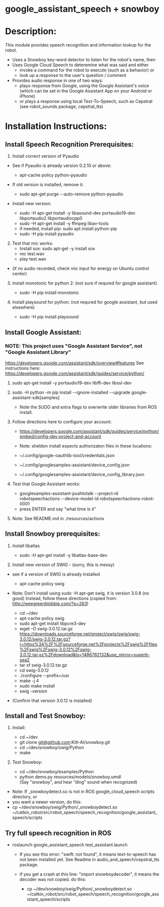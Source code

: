 # google_assistant_speech + snowboy


# Description:
This module provides speech recognition and information lookup for the robot.
- Uses a Snowboy key-word detector to listen for the robot's name, then
- Uses Google Cloud Speech to deteremine what was said and either
  - invoke a command for the robot to execute (such as a behavior) or
  - look up a response to the user's question / comment
- Provides audio response in one of two ways:
  - plays response from Google, using the Google Assistant's voice (which can be set in the Google Assistant App on your Android or iPhone)
  - or plays a response using local Text-To-Speech, such as Cepstral (see robot_sounds package, cepstral_tts)


# Installation Instructions:

## Install Speech Recognition Prerequisites:

1. Install correct version of Pyaudio
  * See if Pyaudio is already version 0.2.10 or above:
    - apt-cache policy python-pyaudio
  * If old version is installed, remove it:
    - sudo apt-get purge --auto-remove python-pyaudio

  * Install new version:
    - sudo -H apt-get install -y libasound-dev portaudio19-dev libportaudio2 libportaudiocpp0
    - sudo -H apt-get install -y ffmpeg libav-tools
    - if needed, install pip: sudo apt install python-pip
    - sudo -H pip install pyaudio

2. Test that mic works:
    - Install sox:    sudo apt-get -y install sox
    - rec test.wav
    - play test.wav
  * (if no audio recorded, check mic input for energy on Ubuntu control center)

3. Install monotonic for python 2: (not sure if requred for google assistant)
    * sudo -H pip install monotonic

4. Install playsound for python: (not requred for google assistant, but used elsewhere)
    * sudo -H pip install playsound


## Install Google Assistant:
### NOTE:  This project uses "Google Assistant Service", not "Google Assistant Library"
https://developers.google.com/assistant/sdk/overview#features
See instructions here: https://developers.google.com/assistant/sdk/guides/service/python/

1.  sudo apt-get install -y portaudio19-dev libffi-dev libssl-dev
2.  sudo -H python -m pip install --ignore-installed --upgrade google-assistant-sdk[samples]
    - Note the SUDO and extra flags to overwrite older libraries from ROS install. 

3.  Follow directions here to configure your account:
    - https://developers.google.com/assistant/sdk/guides/service/python/embed/config-dev-project-and-account

    - Note: sheldon install expects authorizaton files in these locations:
    - ~/.config/google-oauthlib-tool/credentials.json
    - ~/.config/googlesamples-assistant/device_config.json
    - ~/.config/googlesamples-assistant/device_config_library.json
    
4.  Test that Google Assistant works:
    * googlesamples-assistant-pushtotalk --project-id robotspeechactions --device-model-id robotspeechactions-robot-0001
    - press ENTER and say "what time is it"

5.  Note: See README.md in ./resources/actions

## Install Snowboy prerequisites:

1. Install libatlas
    * sudo -H apt-get install -y libatlas-base-dev

2. Install new version of SWIG - (sorry, this is messy)
  * see if a version of SWIG is already installed
    * apt-cache policy swig
  * Note: Don’t install using sudo -H apt-get swig, it is version 3.0.8 (no good)
    Instead, follow these directions (copied from:  http://weegreenblobbie.com/?p=263)

    * cd ~/dev
    * apt-cache policy swig
    * sudo apt-get install libpcre3-dev
    * wget -O swig-3.0.12.tar.gz https://downloads.sourceforge.net/project/swig/swig/swig-3.0.12/swig-3.0.12.tar.gz?r=https%3A%2F%2Fsourceforge.net%2Fprojects%2Fswig%2Ffiles%2Fswig%2Fswig-3.0.12%2Fswig-3.0.12.tar.gz%2Fdownload&ts=1486782132&use_mirror=superb-sea2
    * tar xf swig-3.0.12.tar.gz
    * cd swig-3.0.12
    * ./configure --prefix=/usr
    * make -j 4
    * sudo make install
    * swig -version
  * (Confirm that version 3.0.12 is installed)

## Install and Test Snowboy:
1. Install:
    * cd ~/dev	
    * git clone git@github.com:Kitt-AI/snowboy.git
    * cd ~/dev/snowboy/swig/Python
    * make

2. Test Snowboy:
    * cd ~/dev/snowboy/examples/Python
    * python demo.py resources/models/snowboy.umdl  
      (Say "snowboy", and hear “ding” sound when recognized)

  * Note: If _snowboydetect.so is not in ROS google_cloud_speech scripts directory, or
  * you want a newer version, do this:
  * cp ~/dev/snowboy/swig/Python/_snowboydetect.so ~/catkin_robot/src/robot_speech/speech_recognition/google_assistant_speech/scripts


## Try full speech recognition in ROS
* roslaunch google_assistant_speech test_assistant.launch
  * If you see this error: "swift: not found", 
    it means text-to-speech has not been installed yet.  See Readme in audio_and_speech/cepstral_tts package.

  * if you get a crash at this line: "import snowboydecoder",
    it means the decoder was not copied.  do this:
    - cp ~/dev/snowboy/swig/Python/_snowboydetect.so ~/catkin_robot/src/robot_speech/speech_recognition/google_assistant_speech/scripts 



